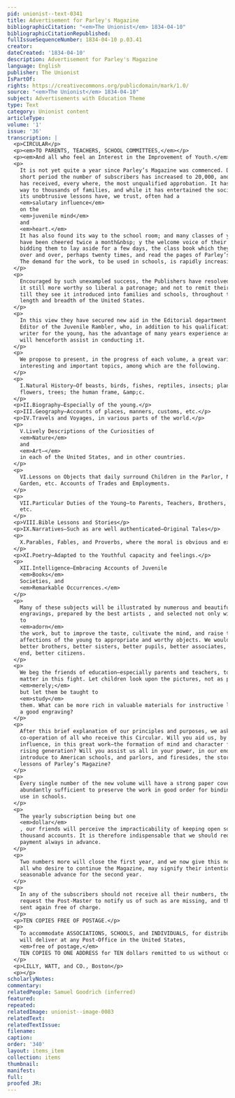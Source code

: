 ```yaml
---
pid: unionist--text-0341
title: Advertisement for Parley's Magazine
bibliographicCitation: "<em>The Unionist</em> 1834-04-10"
bibliographicCitationRepublished: 
fullIssueSequenceNumber: 1834-04-10 p.03.41
creator: 
dateCreated: '1834-04-10'
description: Advertisement for Parley's Magazine
language: English
publisher: The Unionist
IsPartOf: 
rights: https://creativecommons.org/publicdomain/mark/1.0/
source: "<em>The Unionist</em> 1834-04-10"
subject: Advertisements with Education Theme
type: Text
category: Unionist content
articleType: 
volume: '1'
issue: '36'
transcription: |
  <p>CIRCULAR</p>
  <p><em>TO PARENTS, TEACHERS, SCHOOL COMMITTEES,</em></p>
  <p><em>And all who feel an Interest in the Improvement of Youth.</em></p>
  <p>
    It is not yet quite a year since Parley’s Magazine was commenced. During that
    short period the number of subscribers has increased to 20,000, and the work
    has received, every where, the most unqualified approbation. It has found its
    way to thousands of families, and while it has entertained the social circle,
    its unobtrusive lessons have, we trust, often had a
    <em>salutary influence</em>
    on the
    <em>juvenile mind</em>
    and
    <em>heart.</em>
    It has also found its way to the school room; and many classes of young pupils
    have been cheered twice a month&nbsp; y the welcome voice of their teacher
    bidding them to lay aside for a few days, the class book which they have read
    over and over, perhaps twenty times, and read the pages of Parley’s Magazine.
    The demand for the work, to be used in schools, is rapidly increasing.
  </p>
  <p>
    Encouraged by such unexampled success, the Publishers have resolved to render
    it still more worthy so liberal a patronage; and not to remit their exertions
    till they see it introduced into families and schools, throughout the whole
    length and breadth of the United States.
  </p>
  <p>
    In this view they have secured new aid in the Editorial department. The late
    Editor of the Juvenile Rambler, who, in addition to his qualifications as a
    writer for the young, has the advantage of many years experience as a teacher,
    will henceforth assist in conducting it.
  </p>
  <p>
    We propose to present, in the progress of each volume, a great variety of
    interesting and important topics, among which are the following.
  </p>
  <p>
    I.Natural History—Of beasts, birds, fishes, reptiles, insects; plants,
    flowers, trees; the human frame, &amp;c.
  </p>
  <p>II.Biography—Especially of the young.</p>
  <p>III.Geography—Accounts of places, manners, customs, etc.</p>
  <p>IV.Travels and Voyages, in various parts of the world.</p>
  <p>
    V.Lively Descriptions of the Curiosities of
    <em>Nature</em>
    and
    <em>Art—</em>
    in each of the United States, and in other countries.
  </p>
  <p>
    VI.Lessons on Objects that daily surround Children in the Parlor, Nursery,
    Garden, etc. Accounts of Trades and Employments.
  </p>
  <p>
    VII.Particular Duties of the Young—to Parents, Teachers, Brothers, Sisters,
    etc.
  </p>
  <p>VIII.Bible Lessons and Stories</p>
  <p>IX.Narratives—Such as are well authenticated—Original Tales</p>
  <p>
    X.Parables, Fables, and Proverbs, where the moral is obvious and excellent.
  </p>
  <p>XI.Poetry—Adapted to the Youthful capacity and feelings.</p>
  <p>
    XII.Intelligence—Embracing Accounts of Juvenile
    <em>Books</em>
    Societies, and
    <em>Remarkable Occurrences.</em>
  </p>
  <p>
    Many of these subjects will be illustrated by numerous and beautiful
    engravings, prepared by the best artists , and selected not only with a view
    to
    <em>adorn</em>
    the work, but to improve the taste, cultivate the mind, and raise the
    affections of the young to appropriate and worthy objects. We would make them
    better brothers, better sisters, better pupils, better associates, and, in the
    end, better citizens.
  </p>
  <p>
    We beg the friends of education—especially parents and teachers, to view the
    matter in this fight. Let children look upon the pictures, not as pictures
    <em>merely;</em>
    but let them be taught to
    <em>study</em>
    them. What can be more rich in valuable materials for instructive lessons than
    a good engraving?
  </p>
  <p>
    After this brief explanation of our principles and purposes, we ask the
    co-operation of all who receive this Circular. Will you aid us, by your
    influence, in this great work—the formation of mind and character for the
    rising generation? Will you assist us all in your power, in our endeavors to
    introduce to American schools, and parlors, and firesides, the stories and
    lessons of Parley’s Magazine?
  </p>
  <p>
    Every single number of the new volume will have a strong paper cover,
    abundantly sufficient to preserve the work in good order for binding and for
    use in schools.
  </p>
  <p>
    The yearly subscription being but one
    <em>dollar</em>
    , our friends will perceive the impracticability of keeping open so many
    thousand accounts. It is therefore indispensable that we should require
    payment always in advance.
  </p>
  <p>
    Two numbers more will close the first year, and we now give this notice that
    all who desire to continue the Magazine, may signify their intention by a
    seasonable advance for the second year.
  </p>
  <p>
    In any of the subscribers should not receive all their numbers, they can
    request the Post-Master to notify us of such as are missing, and they shall be
    sent again free of charge.
  </p>
  <p>TEN COPIES FREE OF POSTAGE.</p>
  <p>
    To accommodate ASSOCIATIONS, SCHOOLS, and INDIVIDUALS, for distributions, we
    will deliver at any Post-Office in the United States,
    <em>free of postage,</em>
    TEN COPIES TO ONE ADDRESS for TEN dollars remitted to us without cost.
  </p>
  <p>LILLY, WATT, and CO., Boston</p>
  <p></p>
scholarlyNotes: 
commentary: 
relatedPeople: Samuel Goodrich (inferred)
featured: 
repeated: 
relatedImage: unionist--image-0083
relatedText: 
relatedTextIssue: 
filename: 
caption: 
order: '340'
layout: items_item
collection: items
thumbnail: 
manifest: 
full: 
proofed JR: 
---
```

